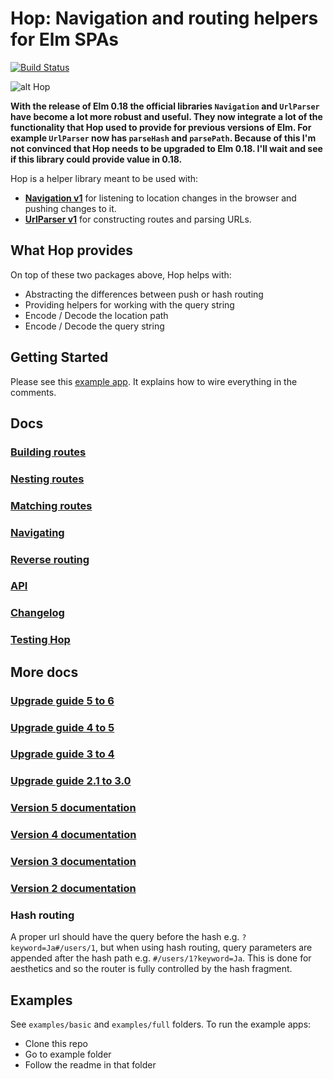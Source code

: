 # Hop: Navigation and routing helpers for Elm SPAs

[![Build Status](https://semaphoreci.com/api/v1/sporto/hop/branches/master/badge.svg)](https://semaphoreci.com/sporto/hop)

![alt Hop](https://raw.githubusercontent.com/sporto/hop/master/assets/logo.png)

__With the release of Elm 0.18 the official libraries `Navigation` and `UrlParser` have become a lot more robust and useful. They now integrate a lot of the functionality that Hop used to provide for previous versions of Elm. For example `UrlParser` now has `parseHash` and `parsePath`. Because of this I'm not convinced that Hop needs to be upgraded to Elm 0.18. I'll wait and see if this library could provide value in 0.18.__

Hop is a helper library meant to be used with:

- [__Navigation v1__](http://package.elm-lang.org/packages/elm-lang/navigation) for listening to location changes in the browser and pushing changes to it.
- [__UrlParser v1__](http://package.elm-lang.org/packages/evancz/url-parser) for constructing routes and parsing URLs.

## What Hop provides

On top of these two packages above, Hop helps with:

- Abstracting the differences between push or hash routing
- Providing helpers for working with the query string
- Encode / Decode the location path
- Encode / Decode the query string

## Getting Started

Please see this [example app](https://github.com/sporto/hop/blob/master/examples/basic/Main.elm). It explains how to wire everything in the comments.

## Docs

### [Building routes](https://github.com/sporto/hop/blob/master/docs/building-routes.md)
### [Nesting routes](https://github.com/sporto/hop/blob/master/docs/nesting-routes.md)
### [Matching routes](https://github.com/sporto/hop/blob/master/docs/matching-routes.md)
### [Navigating](https://github.com/sporto/hop/blob/master/docs/navigating.md)
### [Reverse routing](https://github.com/sporto/hop/blob/master/docs/reverse-routing.md)
### [API](http://package.elm-lang.org/packages/sporto/hop/latest/)
### [Changelog](./docs/changelog.md)
### [Testing Hop](https://github.com/sporto/hop/blob/master/docs/testing.md)

## More docs

### [Upgrade guide 5 to 6](https://github.com/sporto/hop/blob/master/docs/upgrade-5-to-6.md)
### [Upgrade guide 4 to 5](https://github.com/sporto/hop/blob/master/docs/upgrade-4-to-5.md)
### [Upgrade guide 3 to 4](https://github.com/sporto/hop/blob/master/docs/upgrade-3-to-4.md)
### [Upgrade guide 2.1 to 3.0](https://github.com/sporto/hop/blob/master/docs/upgrade-2-to-3.md)

### [Version 5 documentation](https://github.com/sporto/hop/tree/v5)
### [Version 4 documentation](https://github.com/sporto/hop/tree/v4)
### [Version 3 documentation](https://github.com/sporto/hop/tree/v3)
### [Version 2 documentation](https://github.com/sporto/hop/tree/v2)

### Hash routing

A proper url should have the query before the hash e.g. `?keyword=Ja#/users/1`,
but when using hash routing, query parameters are appended after the hash path e.g. `#/users/1?keyword=Ja`. 
This is done for aesthetics and so the router is fully controlled by the hash fragment.

## Examples

See `examples/basic` and `examples/full` folders. To run the example apps:

- Clone this repo
- Go to example folder
- Follow the readme in that folder
